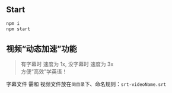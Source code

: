 ## Start

```sh
npm i
npm start
```

## 视频“动态加速”功能
> 有字幕时 速度为 1x, 没字幕时 速度为 3x  
> 方便“高效”学英语！

字幕文件 需和 视频文件放在`同目录`下、命名规则：`srt-videoName.srt`
